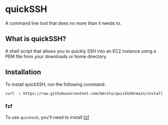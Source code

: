 # quickSSH
A command line tool that does no more than it needs to.

## What is quickSSH?
A shell script that allows you to quickly SSH into an EC2 instance using a PEM file from your downloads or home directory.

## Installation

To install quickSSH, run the following command:

```sh
curl -s https://raw.githubusercontent.com/bmrolo/quickSSH/main/install.sh | bash
```

### fzf
To use `quickssh`, you'll need to install [fzf](https://github.com/junegunn/fzf?tab=readme-ov-file#using-homebrew)
